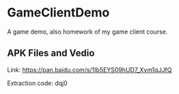 # GameClientDemo

A game demo, also homework of my game client course.

## APK Files and Vedio

Link: https://pan.baidu.com/s/1Ib5EYS09hUD7_Xym1qJJfQ 

Extraction code: dqj0 